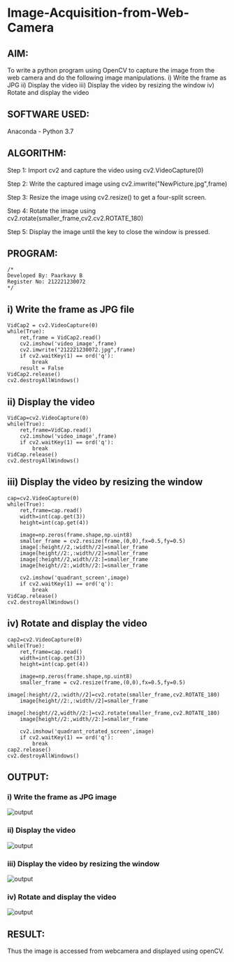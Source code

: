# Image-Acquisition-from-Web-Camera
## AIM:
To write a python program using OpenCV to capture the image from the web camera and do the following image manipulations.
i) Write the frame as JPG 
ii) Display the video 
iii) Display the video by resizing the window
iv) Rotate and display the video

## SOFTWARE USED:
Anaconda - Python 3.7

## ALGORITHM:
Step 1:
Import cv2 and capture the video using cv2.VideoCapture(0)

Step 2:
Write the captured image using cv2.imwrite("NewPicture.jpg",frame)

Step 3:
Resize the image using cv2.resize() to get a four-split screen.

Step 4:
Rotate the image using cv2.rotate(smaller_frame,cv2.cv2.ROTATE_180)

Step 5:
Display the image until the key to close the window is pressed.

## PROGRAM:
``` 
/*
Developed By: Paarkavy B
Register No: 212221230072
*/
```

## i) Write the frame as JPG file
```
VidCap2 = cv2.VideoCapture(0)
while(True):
    ret,frame = VidCap2.read()
    cv2.imshow('video_image',frame)
    cv2.imwrite("212221230072.jpg",frame)
    if cv2.waitKey(1) == ord('q'):
        break
    result = False
VidCap2.release()
cv2.destroyAllWindows()
```

## ii) Display the video
```
VidCap=cv2.VideoCapture(0)
while(True):
    ret,frame=VidCap.read()
    cv2.imshow('video_image',frame)
    if cv2.waitKey(1) == ord('q'):
        break
VidCap.release()
cv2.destroyAllWindows()
```

## iii) Display the video by resizing the window
```
cap=cv2.VideoCapture(0)
while(True):
    ret,frame=cap.read()
    width=int(cap.get(3))
    height=int(cap.get(4))
    
    image=np.zeros(frame.shape,np.uint8)
    smaller_frame = cv2.resize(frame,(0,0),fx=0.5,fy=0.5)
    image[:height//2,:width//2]=smaller_frame
    image[height//2:,:width//2]=smaller_frame
    image[:height//2,width//2:]=smaller_frame
    image[height//2:,width//2:]=smaller_frame
    
    cv2.imshow('quadrant_screen',image)
    if cv2.waitKey(1) == ord('q'):
        break
VidCap.release()
cv2.destroyAllWindows()
```

## iv) Rotate and display the video
```
cap2=cv2.VideoCapture(0)
while(True):
    ret,frame=cap.read()
    width=int(cap.get(3))
    height=int(cap.get(4))
    
    image=np.zeros(frame.shape,np.uint8)
    smaller_frame = cv2.resize(frame,(0,0),fx=0.5,fy=0.5)
    image[:height//2,:width//2]=cv2.rotate(smaller_frame,cv2.ROTATE_180)
    image[height//2:,:width//2]=smaller_frame
    image[:height//2,width//2:]=cv2.rotate(smaller_frame,cv2.ROTATE_180)
    image[height//2:,width//2:]=smaller_frame
    
    cv2.imshow('quadrant_rotated_screen',image)
    if cv2.waitKey(1) == ord('q'):
        break
cap2.release()
cv2.destroyAllWindows()
```

## OUTPUT:

### i) Write the frame as JPG image
![output](op1.png)

### ii) Display the video
![output](op2.png)

### iii) Display the video by resizing the window
![output](op3.png)

### iv) Rotate and display the video
![output](op4.png)

## RESULT:
Thus the image is accessed from webcamera and displayed using openCV.
